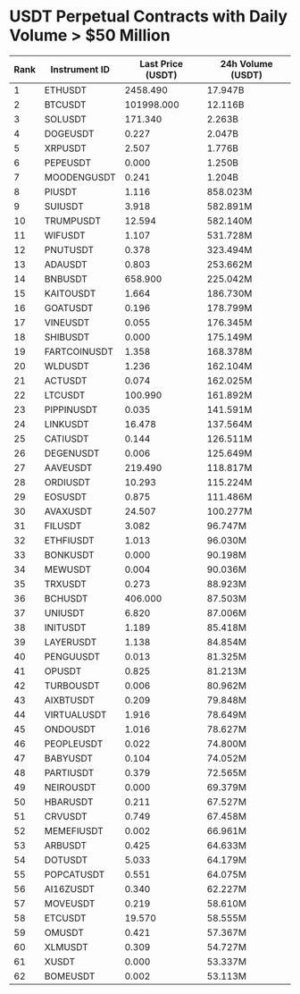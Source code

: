 # USDT Perpetual Contracts with Daily Volume > $50 Million

| Rank | Instrument ID | Last Price (USDT) | 24h Volume (USDT) |
|------|---------------|-------------------|-------------------|
| 1 | ETHUSDT | 2458.490 | 17.947B |
| 2 | BTCUSDT | 101998.000 | 12.116B |
| 3 | SOLUSDT | 171.340 | 2.263B |
| 4 | DOGEUSDT | 0.227 | 2.047B |
| 5 | XRPUSDT | 2.507 | 1.776B |
| 6 | PEPEUSDT | 0.000 | 1.250B |
| 7 | MOODENGUSDT | 0.241 | 1.204B |
| 8 | PIUSDT | 1.116 | 858.023M |
| 9 | SUIUSDT | 3.918 | 582.891M |
| 10 | TRUMPUSDT | 12.594 | 582.140M |
| 11 | WIFUSDT | 1.107 | 531.728M |
| 12 | PNUTUSDT | 0.378 | 323.494M |
| 13 | ADAUSDT | 0.803 | 253.662M |
| 14 | BNBUSDT | 658.900 | 225.042M |
| 15 | KAITOUSDT | 1.664 | 186.730M |
| 16 | GOATUSDT | 0.196 | 178.799M |
| 17 | VINEUSDT | 0.055 | 176.345M |
| 18 | SHIBUSDT | 0.000 | 175.149M |
| 19 | FARTCOINUSDT | 1.358 | 168.378M |
| 20 | WLDUSDT | 1.236 | 162.104M |
| 21 | ACTUSDT | 0.074 | 162.025M |
| 22 | LTCUSDT | 100.990 | 161.892M |
| 23 | PIPPINUSDT | 0.035 | 141.591M |
| 24 | LINKUSDT | 16.478 | 137.564M |
| 25 | CATIUSDT | 0.144 | 126.511M |
| 26 | DEGENUSDT | 0.006 | 125.649M |
| 27 | AAVEUSDT | 219.490 | 118.817M |
| 28 | ORDIUSDT | 10.293 | 115.224M |
| 29 | EOSUSDT | 0.875 | 111.486M |
| 30 | AVAXUSDT | 24.507 | 100.277M |
| 31 | FILUSDT | 3.082 | 96.747M |
| 32 | ETHFIUSDT | 1.013 | 96.030M |
| 33 | BONKUSDT | 0.000 | 90.198M |
| 34 | MEWUSDT | 0.004 | 90.036M |
| 35 | TRXUSDT | 0.273 | 88.923M |
| 36 | BCHUSDT | 406.000 | 87.503M |
| 37 | UNIUSDT | 6.820 | 87.006M |
| 38 | INITUSDT | 1.189 | 85.418M |
| 39 | LAYERUSDT | 1.138 | 84.854M |
| 40 | PENGUUSDT | 0.013 | 81.325M |
| 41 | OPUSDT | 0.825 | 81.213M |
| 42 | TURBOUSDT | 0.006 | 80.962M |
| 43 | AIXBTUSDT | 0.209 | 79.848M |
| 44 | VIRTUALUSDT | 1.916 | 78.649M |
| 45 | ONDOUSDT | 1.016 | 78.627M |
| 46 | PEOPLEUSDT | 0.022 | 74.800M |
| 47 | BABYUSDT | 0.104 | 74.052M |
| 48 | PARTIUSDT | 0.379 | 72.565M |
| 49 | NEIROUSDT | 0.000 | 69.379M |
| 50 | HBARUSDT | 0.211 | 67.527M |
| 51 | CRVUSDT | 0.749 | 67.458M |
| 52 | MEMEFIUSDT | 0.002 | 66.961M |
| 53 | ARBUSDT | 0.425 | 64.633M |
| 54 | DOTUSDT | 5.033 | 64.179M |
| 55 | POPCATUSDT | 0.551 | 64.075M |
| 56 | AI16ZUSDT | 0.340 | 62.227M |
| 57 | MOVEUSDT | 0.219 | 58.610M |
| 58 | ETCUSDT | 19.570 | 58.555M |
| 59 | OMUSDT | 0.421 | 57.367M |
| 60 | XLMUSDT | 0.309 | 54.727M |
| 61 | XUSDT | 0.000 | 53.337M |
| 62 | BOMEUSDT | 0.002 | 53.113M |
